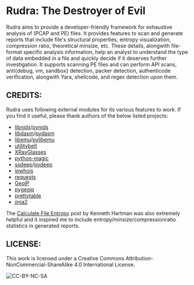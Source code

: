 # Rudra: The Destroyer of Evil

Rudra aims to provide a developer-friendly framework for exhaustive analysis of (PCAP and PE) files. It provides features to scan and generate reports that include file's structural properties, entropy visualization, compression ratio, theoretical minsize, etc. These details, alongwith file-format specific analysis information, help an analyst to understand the type of data embedded in a file and quickly decide if it deserves further investigation. It supports scanning PE files and can perform API scans, anti{debug, vm, sandbox} detection, packer detection, authenticode verification, alongwith Yara, shellcode, and regex detection upon them.

## CREDITS:
Rudra uses following external modules for its various features to work. If you find it useful, please thank authors of the below listed projects:

* [libnids](http://libnids.sourceforge.net/)/[pynids](http://jon.oberheide.org/pynids/)
* [libdasm](https://github.com/jtpereyda/libdasm)/[pydasm](https://github.com/jtpereyda/libdasm/tree/master/pydasm)
* [libemu](http://libemu.carnivore.it/)/[pylibemu](https://github.com/buffer/pylibemu)
* [utilitybelt](https://github.com/yolothreat/utilitybelt)
* [XRayGlasses](https://github.com/Xen0ph0n/XRayGlasses)
* [python-magic](https://github.com/ahupp/python-magic)
* [ssdeep](http://ssdeep.sourceforge.net/)/[pydeep](https://github.com/kbandla/pydeep)
* [ipwhois](https://github.com/secynic/ipwhois)
* [requests](http://docs.python-requests.org/en/latest/)
* [GeoIP](https://pypi.python.org/pypi/pygeoip/)
* [pygeoip](https://pypi.python.org/pypi/pygeoip)
* [prettytable](https://pypi.python.org/pypi/PrettyTable)
* [jinja2](https://pypi.python.org/pypi/Jinja2)

The [Calculate File Entropy](http://www.kennethghartman.com/calculate-file-entropy/) post by Kenneth Hartman was also extremely helpful and it inspired me to include entropy/minsize/compressionratio statistics in generated reports.

## LICENSE:
This work is licensed under a Creative Commons Attribution-NonCommercial-ShareAlike 4.0 International License.

![CC-BY-NC-SA](http://i.creativecommons.org/l/by-nc-sa/4.0/88x31.png)
